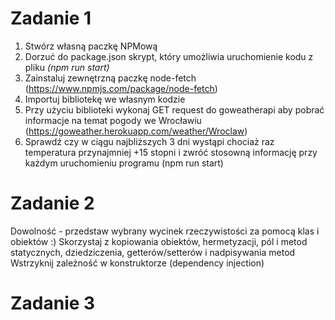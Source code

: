 # Zadanie 1

1. Stwórz własną paczkę NPMową
2. Dorzuć do package.json skrypt, który umożliwia uruchomienie kodu z pliku *(npm run start)*
3. Zainstaluj zewnętrzną paczkę node-fetch (https://www.npmjs.com/package/node-fetch)
4. Importuj bibliotekę we własnym kodzie
5. Przy użyciu biblioteki wykonaj GET request do goweatherapi aby pobrać informacje na temat pogody we Wrocławiu (https://goweather.herokuapp.com/weather/Wroclaw)
6. Sprawdź czy w ciągu najbliższych 3 dni wystąpi chociaż raz temperatura przynajmniej +15 stopni i zwróć stosowną informację przy każdym uruchomieniu programu (npm run start)

# Zadanie 2

Dowolność - przedstaw wybrany wycinek rzeczywistości za pomocą klas i obiektów :)
Skorzystaj z kopiowania obiektów, hermetyzacji, pól i metod statycznych, dziedziczenia, getterów/setterów i nadpisywania metod
Wstrzyknij zależność w konstruktorze (dependency injection)

# Zadanie 3
